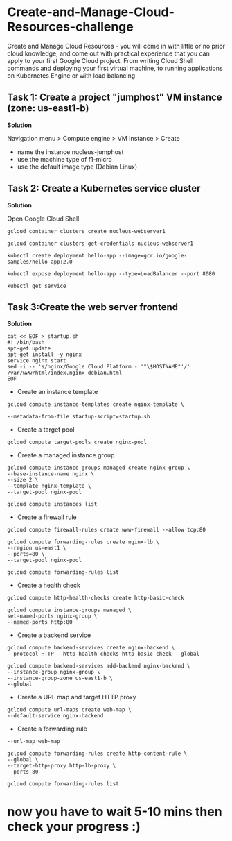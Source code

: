# Create-and-Manage-Cloud-Resources-challenge
Create and Manage Cloud Resources - you will come in with little or no prior cloud knowledge, and come out with practical experience that you can apply to your first Google Cloud project. From writing Cloud Shell commands and deploying your first virtual machine, to running applications on Kubernetes Engine or with load balancing

## Task 1: Create a project "jumphost" VM instance (zone: us-east1-b)

**Solution** 

Navigation menu > Compute engine > VM Instance > Create
* name the instance nucleus-jumphost
* use the machine type of f1-micro
* use the default image type (Debian Linux)

## Task 2: Create a Kubernetes service cluster

**Solution** 

Open Google Cloud Shell

`gcloud container clusters create nucleus-webserver1`

`gcloud container clusters get-credentials nucleus-webserver1`

`kubectl create deployment hello-app --image=gcr.io/google-samples/hello-app:2.0`

`kubectl expose deployment hello-app --type=LoadBalancer --port 8080`

`kubectl get service `

## Task 3:Create the web server frontend

**Solution** 

```
cat << EOF > startup.sh
#! /bin/bash
apt-get update
apt-get install -y nginx
service nginx start
sed -i -- 's/nginx/Google Cloud Platform - '"\$HOSTNAME"'/' /var/www/html/index.nginx-debian.html
EOF
```
* Create an instance template

`gcloud compute instance-templates create nginx-template \`

`--metadata-from-file startup-script=startup.sh`

* Create a target pool

`gcloud compute target-pools create nginx-pool`

* Create a managed instance group

```
gcloud compute instance-groups managed create nginx-group \
--base-instance-name nginx \
--size 2 \
--template nginx-template \
--target-pool nginx-pool
```

`gcloud compute instances list`

* Create a firewall rule

`gcloud compute firewall-rules create www-firewall --allow tcp:80`
```
gcloud compute forwarding-rules create nginx-lb \
--region us-east1 \
--ports=80 \
--target-pool nginx-pool
```

`gcloud compute forwarding-rules list`

* Create a health check

`gcloud compute http-health-checks create http-basic-check`

```
gcloud compute instance-groups managed \
set-named-ports nginx-group \
--named-ports http:80
```

* Create a backend service

```
gcloud compute backend-services create nginx-backend \
--protocol HTTP --http-health-checks http-basic-check --global
```

```
gcloud compute backend-services add-backend nginx-backend \
--instance-group nginx-group \
--instance-group-zone us-east1-b \
--global
```
* Create a URL map and target HTTP proxy

```
gcloud compute url-maps create web-map \
--default-service nginx-backend
```

* Create a forwarding rule

`--url-map web-map`

```
gcloud compute forwarding-rules create http-content-rule \
--global \
--target-http-proxy http-lb-proxy \
--ports 80
```

`gcloud compute forwarding-rules list`


# now you have to wait 5-10 mins then check your progress :)
